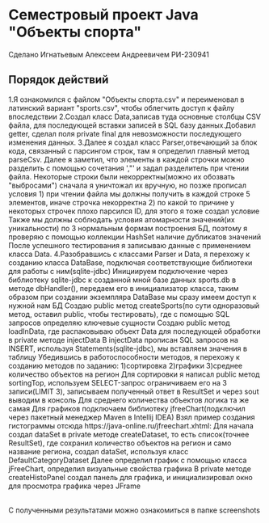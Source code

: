 <h1>Семестровый проект Java "Объекты спорта" </h1>
Сделано Игнатьевым Алексеем Андреевичем РИ-230941

<h2> Порядок действий</h2>
1.Я ознакомился с файлом "Объекты спорта.csv" и переименовал в латинский вариант "sports.csv", чтобы облегчить доступ к файлу впоследствии
2.Создал класс Data,записав туда основные столбцы CSV файла, для последующей вставки записей в SQL базу данных.Добавил getter, сделал поля private final для невозможности последующего изменения данных.
3.Далее я создал класс Parser,отвечающий за блок кода, связанный с парсингом строк, там я определил главный метод parseCsv.
Далее я заметил, что элементы в каждой строчки можно разделить с помощью сочетания ',"' и задал разделитель при чтении файла.
Некоторые строки были некорректны(можно их обозвать "выбросами") сначала я уничтожал их вручную, но позже прописал условия
1) при чтении файла мы должны получить в каждой строке 5 элементов, иначе строчка некорректна
2) по какой то причине у некоторых строчек плохо парсился ID, для этого я тоже создал условие
Также мы должны соблюдать условия атомарности значений(их уникальности) по 3 нормальным формам построения БД, поэтому
я проверяю с помощью коллекции HashSet наличие дубликатов значений
После успешного тестирования я записываю данные с применением класса Data.
4.Разобравшись с классами Parser и Data, я перехожу к созданию класса DataBase, подключая соответствующие библиотеки для работы с ним(sqlite-jdbc)
Инициируем подключение через библиотеку sqlite-jdbc к созданной мной базе данных sports.db в методе dbHandler(), передаем его в инициализатор класса, таким образом
при создании экземпляра DataBase мы сразу имеем доступ к нужной нам БД
Создаю public метод createSports(по сути одноразовый метод, оставил public, чтобы тестировать), где с помощью SQL запросов определяю ключевые сущности
Создаю public метод loadInData, где распаковываю объект Data для последующей обработки в private методе injectData
В injectData прописан SQL запросов на INSERT, используя Statements(sqlite-jdbc), мы вставляем значения в таблицу
Убедившись в работоспособности методов, я перехожу к созданию методов по заданию:
1)сортировка
2)графики
3)среднее количество объектов на регион
Для сортировки я написал public метод sortingTop, используем SELECT-запрос ограничиваем его на 3 записи(LIMIT 3), записываем полученный ответ в ResultSet и через sout выводим в консоль
Для среднего количества объектов логика та же самая
Для графиков подключаем библиотеку jfreeChart(подключил через пакетный менеджер Maven в Intellij IDEA) 
Взял пример создания гистограммы отсюда https://java-online.ru/jfreechart.xhtml:
Для начала создал dataSet в private методе createDataset, то есть список(точнее ResultSet), где сохранил количество объектов на регион и само название региона, создал dataSet, используя класс DefaultCategoryDataset
Далее определил график с помощью класса jFreeChart, определил визуальные свойства графика
В private методе createHistoPanel создал панель для графика, и инициализировал окно для просмотра графика через JFrame

<br> С полученными результатами можно ознакомиться в папке screenshots </br>



